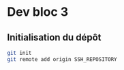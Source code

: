 # Dev bloc 3

## Initialisation du dépôt

```bash
git init
git remote add origin SSH_REPOSITORY
```

